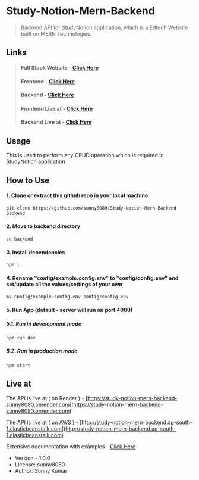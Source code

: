 # Study-Notion-Mern-Backend

> Backend API for StudyNotion application, which is a Edtech Website built on MERN Technologies.

## Links

> #### Full Stack Website - [Click Here](https://github.com/sunny8080/Study-Notion-Mern)
>
> #### Frontend - [Click Here](https://github.com/sunny8080/Study-Notion-Mern-Frontend)
>
> #### Backend - [Click Here](https://github.com/sunny8080/Study-Notion-Mern-Backend)
>
> #### Frontend Live at - [Click Here](https://study-notion-mern-sunny8080.netlify.app)
>
> #### Backend Live at - [Click Here](http://study-notion-mern-backend.ap-south-1.elasticbeanstalk.com)

## Usage

This is used to perform any CRUD operation which is required in StudyNotion application

## How to Use

#### 1. Clone or extract this github repo in your local machine

```
git clone https://github.com/sunny8080/Study-Notion-Mern-Backend backend
```

#### 2. Move to backend directory

```
cd backend
```

#### 3. Install dependencies

```
npm i
```

#### 4. Rename "config/example.config.env" to "config/config.env" and set/update all the values/settings of your own

```
mv config/example.config.env config/config.env
```

#### 5. Run App (default - server will run on port 4000)

##### 5.1. Run in development mode

```
npm run dev
```

##### 5.2. Run in production mode

```
npm start
```

## Live at

The API is live at ( on Render ) - [https://study-notion-mern-backend-sunny8080.onrender.com](https://study-notion-mern-backend-sunny8080.onrender.com)

>

The API is live at ( on AWS ) - [http://study-notion-mern-backend.ap-south-1.elasticbeanstalk.com](http://study-notion-mern-backend.ap-south-1.elasticbeanstalk.com)

Extensive documentation with examples - [Click Here](https://documenter.getpostman.com/view/19721099/2s9YJjSf9i)

- Version - 1.0.0
- License: sunny8080
- Author: Sunny Kumar
